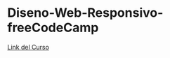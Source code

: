 # Diseno-Web-Responsivo-freeCodeCamp
[Link del Curso](https://www.freecodecamp.org/espanol/learn/2022/responsive-web-design/)
